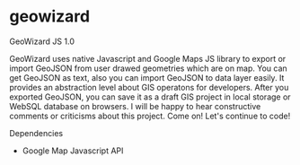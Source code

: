 # geowizard
GeoWizard JS 1.0

GeoWizard uses native Javascript and Google Maps JS library to export or import GeoJSON from user drawed geometries which are on map. You can get GeoJSON as text, also you can import GeoJSON to data layer easily. It provides an abstraction level about GIS operatons for developers. After you exported GeoJSON, you can save it as a draft GIS project in local storage or WebSQL database on browsers. I will be happy to hear constructive comments or criticisms about this project. Come on! Let's continue to code!

Dependencies

* Google Map Javascript API

